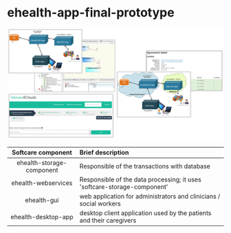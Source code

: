# ehealth-app-final-prototype

![alt tag](https://github.com/modaclouds-atos/ehealth-app-final-prototype/blob/master/readme/modaclouds.png?raw=true)

| Softcare component  | Brief description  |
| :------------: |:---------------|
| ehealth-storage-component      | Responsible of the transactions with database |
| ehealth-webservices      | Responsible of the data processing; it uses 'softcare-storage-component'     |
| ehealth-gui | web application for administrators and clinicians / social workers  |
| ehealth-desktop-app | desktop client application used by the patients and their caregivers |
